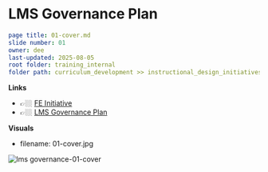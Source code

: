 # LMS Governance Plan

```yaml
page title: 01-cover.md
slide number: 01
owner: dee
last-updated: 2025-08-05
root folder: training_internal
folder path: curriculum_development >> instructional_design_initiatives 
```
**Links**
- 👉🏼 [FE Initiative](https://www.notion.so/dbtlabs/LMS-Governance-FE-Scope-1eebb38ebda78021882df6e8eb8b57de?source=copy_link)
- 👉🏼 [LMS Governance Plan](https://docs.google.com/presentation/d/12MUHWg6rtILQMD11Yj9VfeAi0HLyOW1RZyx6K8WRcMg/edit?usp=sharing)
  

**Visuals** 
- filename: 01-cover.jpg

![lms governance-01-cover](https://github.com/user-attachments/assets/30492cc6-003c-414d-8bff-25890b7dc960)
